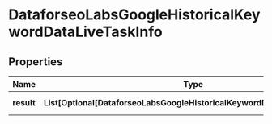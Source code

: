 # DataforseoLabsGoogleHistoricalKeywordDataLiveTaskInfo


## Properties

| Name | Type | Description | Notes |
|------------ | ------------- | ------------- | -------------|
**result** | **List[Optional[DataforseoLabsGoogleHistoricalKeywordDataLiveResultInfo]]** | array of results |[optional]|